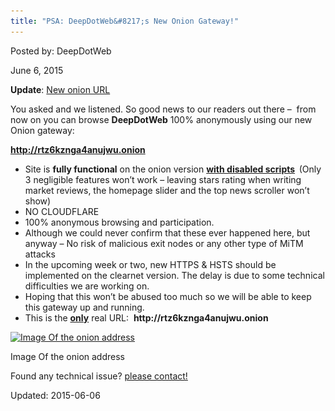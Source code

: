 ```yaml
---
title: "PSA: DeepDotWeb&#8217;s New Onion Gateway!"
---
```


Posted by: DeepDotWeb 

<span>June 6, 2015</span>



<p><strong>Update</strong>: <a href="/2015/06/08/new-onion-address-deepdot35wvmeyd5-onion/">New onion URL</a></p>
<p>You asked and we listened. So good news to our readers out there &#8211;  from now on you can browse <strong>DeepDotWeb</strong> 100% anonymously using our new Onion gateway:</p>
<p><span style="text-decoration: underline;"><strong>http://rtz6kznga4anujwu.onion</strong></span></p>
<ul>
<li>Site is <strong>fully functional</strong> on the onion version <strong><span style="text-decoration: underline;">with disabled scripts</span>  </strong>(Only 3 negligible features won&#8217;t work &#8211; leaving stars rating when writing market reviews, the homepage slider and the top news scroller won&#8217;t show)</li>
<li>NO CLOUDFLARE</li>
<li>100% anonymous browsing and participation.</li>
<li>Although we could never confirm that these ever happened here, but anyway &#8211; No risk of malicious exit nodes or any other type of MiTM attacks</li>
<li>In the upcoming week or two, new HTTPS &amp; HSTS should be implemented on the clearnet version. The delay is due to some technical difficulties we are working on.</li>
<li>Hoping that this won&#8217;t be abused too much so we will be able to keep this gateway up and running.</li>
<li>This is the <span style="text-decoration: underline;"><strong>only</strong></span> real URL:  <strong>http://rtz6kznga4anujwu.onion</strong></li>
</ul>
<div id="attachment_10614" style="width: 285px" class="wp-caption aligncenter"><a href="/imgs/2015/06/onionadd.png"><img class="size-full wp-image-10614" src="/imgs/2015/06/onionadd.png" alt="Image Of the onion address " width="275" height="38" srcset="/imgs/2015/06/onionadd.png 275w, /imgs/2015/06/onionadd-272x38.png 272w" sizes="(max-width: 275px) 100vw, 275px" /></a><p class="wp-caption-text">Image Of the onion address</p></div>
<p>Found any technical issue? <a href="/contact-us/">please contact!</a></p>

Updated: 2015-06-06

    
